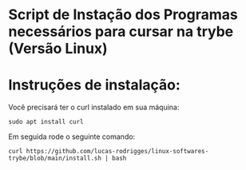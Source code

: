 # Script de Instação dos Programas necessários para cursar na trybe (Versão Linux)

# Instruções de instalação:

Você precisará ter o curl instalado em sua máquina:
```
sudo apt install curl
```
Em seguida rode o seguinte comando:

````
curl https://github.com/lucas-rodrigges/linux-softwares-trybe/blob/main/install.sh | bash 
